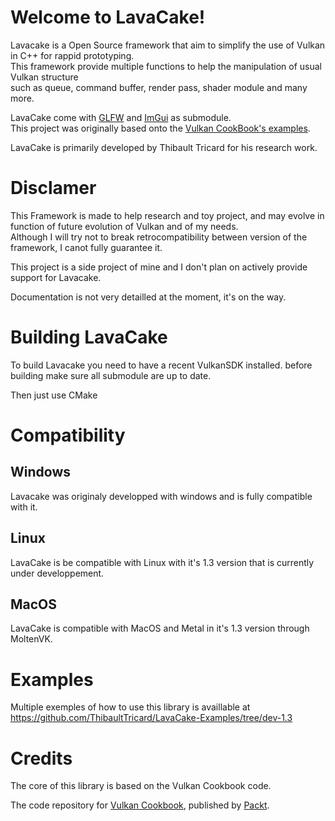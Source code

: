 # Welcome to LavaCake!

Lavacake is a Open Source framework that aim to simplify the use of Vulkan in C++ for rappid prototyping.\
This framework provide multiple functions to help the manipulation of usual Vulkan structure\
such as queue, command buffer, render pass, shader module and many more.

LavaCake come with [GLFW](https://github.com/glfw/glfw) and [ImGui](https://github.com/ocornut/imgui) as submodule.\
This project was originally based onto the [Vulkan CookBook's examples](https://github.com/PacktPublishing/Vulkan-Cookbook).

LavaCake is primarily developed by Thibault Tricard for his research work.

# Disclamer

This Framework is made to help research and toy project, and may evolve in function of future evolution of Vulkan and of my needs.\
Although I will try not to break retrocompatibility between version of the framework, I canot fully guarantee it.

This project is a side project of mine and I don't plan on actively provide support for Lavacake.

Documentation is not very detailled at the moment, it's on the way.

# Building LavaCake

To build Lavacake you need to have a recent VulkanSDK installed.
before building make sure all submodule are up to date.

Then just use CMake

# Compatibility

## Windows
Lavacake was originaly developped with windows and is fully compatible with it.

## Linux
LavaCake is be compatible with Linux with it's 1.3 version that is currently under developpement.

## MacOS
LavaCake is compatible with MacOS and Metal in it's 1.3 version through MoltenVK.

# Examples

Multiple exemples of how to use this library is availlable at https://github.com/ThibaultTricard/LavaCake-Examples/tree/dev-1.3

# Credits

The core of this library is based on the Vulkan Cookbook code.  

The code repository for [Vulkan Cookbook](https://www.packtpub.com/game-development/vulkan-cookbook?utm_source=github&utm_medium=repository&utm_campaign=9781786468154), published by [Packt](https://www.packtpub.com/).
 
